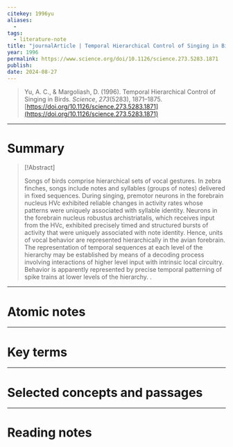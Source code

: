 ```yaml
---
citekey: 1996yu
aliases:
  - 
tags:
  - literature-note
title: "journalArticle | Temporal Hierarchical Control of Singing in Birds"
year: 1996
permalink: https://www.science.org/doi/10.1126/science.273.5283.1871
publish:
date: 2024-08-27
---
```

> Yu, A. C., & Margoliash, D. (1996). Temporal Hierarchical Control of Singing in Birds. _Science_, _273_(5283), 1871–1875. [https://doi.org/10.1126/science.273.5283.1871](https://doi.org/10.1126/science.273.5283.1871)

---

# Summary

> [!Abstract]
>
> Songs of birds comprise hierarchical sets of vocal gestures. In zebra finches, songs include notes and syllables (groups of notes) delivered in fixed sequences. During singing, premotor neurons in the forebrain nucleus HVc exhibited reliable changes in activity rates whose patterns were uniquely associated with syllable identity. Neurons in the forebrain nucleus robustus archistriatalis, which receives input from the HVc, exhibited precisely timed and structured bursts of activity that were uniquely associated with note identity. Hence, units of vocal behavior are represented hierarchically in the avian forebrain. The representation of temporal sequences at each level of the hierarchy may be established by means of a decoding process involving interactions of higher level input with intrinsic local circuitry. Behavior is apparently represented by precise temporal patterning of spike trains at lower levels of the hierarchy.
>.


---

# Atomic notes

---

# Key terms

---

# Selected concepts and passages

---

# Reading notes


